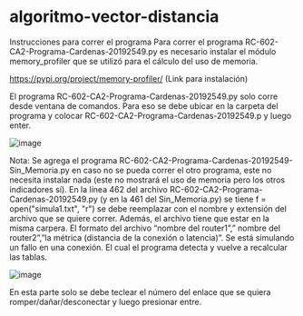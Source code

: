# algoritmo-vector-distancia

Instrucciones para correr el programa
Para correr el programa RC-602-CA2-Programa-Cardenas-20192549.py es necesario instalar el módulo memory_profiler que se utilizó para el cálculo del uso de memoria. 

https://pypi.org/project/memory-profiler/   (Link para instalación)

El programa RC-602-CA2-Programa-Cardenas-20192549.py solo corre desde ventana de comandos. Para eso se debe ubicar en la carpeta del programa y colocar RC-602-CA2-Programa-Cardenas-20192549.p y luego enter.

![image](https://user-images.githubusercontent.com/13149796/144549815-db887fc0-d164-4801-8386-8a946dc86ce3.png)

Nota: Se agrega el programa RC-602-CA2-Programa-Cardenas-20192549-Sin_Memoria.py en caso no se pueda correr el otro programa, este no necesita instalar  nada (este no mostrará el uso de memoria pero los otros indicadores sí).
En la línea 462 del archivo RC-602-CA2-Programa-Cardenas-20192549.py (y en la 461 del Sin_Memoria.py) se tiene f = open("simula1.txt", "r") se debe reemplazar con el nombre y extensión  del archivo que se quiere correr. Además, el archivo tiene que estar en la misma carpera. El formato del archivo “nombre del router1”,” nombre del router2”,”la métrica (distancia de la conexión o latencia)”.
Se está simulando un fallo en una conexión. El cual el programa detecta y vuelve a recalcular las tablas.

![image](https://user-images.githubusercontent.com/13149796/144549834-38e05f6f-f8ff-4ccb-9055-863b03e76547.png)

En esta parte solo se debe teclear el número del enlace que se quiera romper/dañar/desconectar y luego presionar entre.
